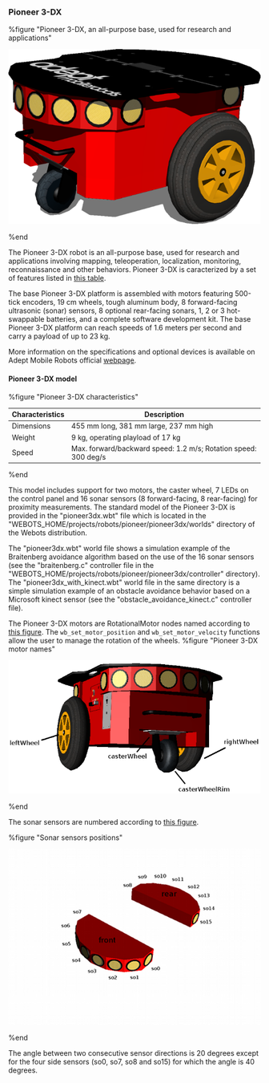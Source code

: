 ### Pioneer 3-DX

%figure "Pioneer 3-DX, an all-purpose base, used for research and applications"

![pioneer3dx.png](images/pioneer3dx.png)

%end

The Pioneer 3-DX robot is an all-purpose base, used for research and applications involving mapping, teleoperation, localization, monitoring, reconnaissance and other behaviors.
Pioneer 3-DX is caracterized by a set of features listed in [this table](#pioneer-3-dx-characteristics).

The base Pioneer 3-DX platform is assembled with motors featuring 500-tick encoders, 19 cm wheels, tough aluminum body, 8 forward-facing ultrasonic (sonar) sensors, 8 optional rear-facing sonars, 1, 2 or 3 hot-swappable batteries, and a complete software development kit.
The base Pioneer 3-DX platform can reach speeds of 1.6 meters per second and carry a payload of up to 23 kg.

More information on the specifications and optional devices is available on Adept Mobile Robots official [webpage](http://www.mobilerobots.com/ResearchRobots/PioneerP3DX.aspx).

#### Pioneer 3-DX model

%figure "Pioneer 3-DX characteristics"

| Characteristics     | Description                                                                     |
| ------------------- | ------------------------------------------------------------------------------- |
| Dimensions          | 455 mm long, 381 mm large, 237 mm high                                          |
| Weight              | 9 kg, operating playload of 17 kg                                               |
| Speed               | Max. forward/backward speed: 1.2 m/s; Rotation speed: 300 deg/s                 |

%end

This model includes support for two motors, the caster wheel, 7 LEDs on the control panel and 16 sonar sensors (8 forward-facing, 8 rear-facing) for proximity measurements.
The standard model of the Pioneer 3-DX is provided in the "pioneer3dx.wbt" file which is located in the "WEBOTS\_HOME/projects/robots/pioneer/pioneer3dx/worlds" directory of the Webots distribution.

The "pioneer3dx.wbt" world file shows a simulation example of the Braitenberg avoidance algorithm based on the use of the 16 sonar sensors (see the "braitenberg.c" controller file in the "WEBOTS\_HOME/projects/robots/pioneer/pioneer3dx/controller" directory).
The "pioneer3dx\_with\_kinect.wbt" world file in the same directory is a simple simulation example of an obstacle avoidance behavior based on a Microsoft kinect sensor (see the "obstacle\_avoidance\_kinect.c" controller file).

The Pioneer 3-DX motors are RotationalMotor nodes named according to [this figure](#pioneer-3-dx-motor-names).
The `wb_set_motor_position` and `wb_set_motor_velocity` functions allow the user to manage the rotation of the wheels.
%figure "Pioneer 3-DX motor names"

![pioneer3dx_servos.png](images/pioneer3dx_servos.png)

%end

The sonar sensors are numbered according to [this figure](#sonar-sensors-positions).

%figure "Sonar sensors positions"

![pioneer3at_sonars.png](images/pioneer3at_sonars.png)

%end

The angle between two consecutive sensor directions is 20 degrees except for the four side sensors (so0, so7, so8 and so15) for which the angle is 40 degrees.
